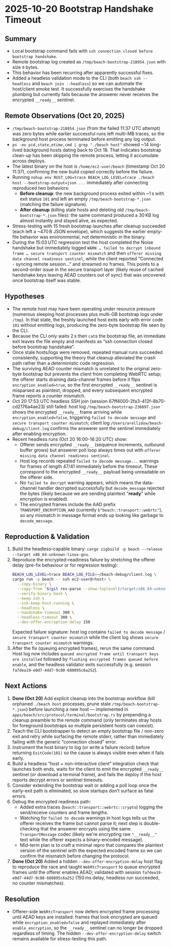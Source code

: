 # 2025-10-20 Bootstrap Handshake Timeout

## Summary
- Local bootstrap command fails with `ssh connection closed before bootstrap handshake`.
- Remote bootstrap log created as `/tmp/beach-bootstrap-218954.json` with size `0` bytes.
- This behavior has been recurring after apparently successful fixes.
- Added a headless validation mode to the CLI (both `beach ssh --headless` and `beach join --headless`) so we can automate the host/client smoke test. It successfully exercises the handshake plumbing but currently fails because the answerer never receives the encrypted `__ready__` sentinel.

## Remote Observations (Oct 20, 2025)
- `/tmp/beach-bootstrap-218954.json` (from the failed 11:37 UTC attempt) was zero bytes while earlier successful runs left multi-MB traces, so the background host process terminated before emitting any log output.
- `ps -eo pid,state,etime,cmd | grep "./beach host"` showed ~14 long-lived background hosts dating back to Oct 18. That indicates bootstrap clean-up has been skipping the remote process, letting it accumulate across deploys.
- The latest binary on the host is `/home/ec2-user/beach` (timestamp Oct 20 11:37), confirming the new build copied correctly before the failure.
- Running `nohup env RUST_LOG=trace BEACH_LOG_LEVEL=trace ./beach host --bootstrap-output=json ...` immediately after connecting reproduced two behaviors:
  * **Before cleanup**: the new background process exited within ~1 s with exit status `101` and left an empty `/tmp/beach-bootstrap-*.json` (matching the failure signature).
  * **After cleanup** (killing stale hosts and deleting old `/tmp/beach-bootstrap-*.json` files): the same command produced a 30 KB log almost instantly and stayed alive, as expected.
- Stress-testing with 15 fresh bootstrap launches after cleanup succeeded (each left a ~470 B JSON envelope), which suggests the earlier empty-file behavior was environmental, not deterministic in the binary.
- During the 15:03 UTC regression test the host completed the Noise handshake but immediately logged `WARN … failed to decrypt inbound frame … secure transport counter mismatch` and then `offerer missing data channel readiness sentinel`, while the client reported “Connected - syncing remote session…” and streamed no frames. This points to a second-order issue in the secure transport layer (likely reuse of cached handshake keys leaving AEAD counters out of sync) that was uncovered once bootstrap itself was stable.

## Hypotheses
- The remote host may have been operating under resource pressure (numerous sleeping host processes plus multi-GB bootstrap logs under `/tmp`). In that state, the freshly launched host exits early with error code `101` without emitting logs, producing the zero-byte bootstrap file seen by the CLI.
- Because the CLI only waits 2 s then `cat`s the bootstrap file, an immediate exit leaves the file empty and manifests as “ssh connection closed before bootstrap handshake”.
- Once stale hosts/logs were removed, repeated manual runs succeeded consistently, supporting the theory that cleanup alleviated the crash path rather than a deterministic code regression.
- The surviving AEAD counter mismatch is unrelated to the original zero-byte bootstrap but prevents the client from completing WebRTC setup; the offerer starts draining data-channel frames before it flips `encryption_enabled=true`, so the first encrypted `__ready__` sentinel is misparsed as plaintext, dropped, and every subsequent encrypted frame reports a counter mismatch.
- Oct 20 17:53 UTC headless SSH join (session 67ff4000-2fa3-412f-8b70-cd2176a4ae23) still failed: host log `/tmp/beach-bootstrap-236897.json` shows the encrypted `__ready__` frame arriving while `encryption_enabled=false`, triggering `failed to decode message` and `secure transport counter mismatch`; client log `/Users/arellidow/beach-debug/client.log` confirms the answerer sent the sentinel immediately after enabling encryption.
- Recent headless runs (Oct 20 16:00-16:20 UTC) show:
  * Offerer sends encrypted `__ready__` (sequence increments, outbound buffer grows) but answerer poll loop always times out with `offerer missing data channel readiness sentinel`.
  * Host log records repeated `failed to decode message...` warnings for frames of length 47/41 immediately before the timeout. These correspond to the encrypted `__ready__` payload being unreadable on the offerer side.
  * No `failed to decrypt` warning appears, which means the data-channel handler decrypted successfully but `decode_message` rejected the bytes (likely because we are sending plaintext "__ready__" while encryption is enabled).
  * The encrypted frames include the AAD prefix `TRANSPORT_ENCRYPTION_AAD` (currently `b"beach::transport::webrtc"`), so any mismatch in message format ends up looking like garbage to `decode_message`.

## Reproduction & Validation
1. Build the headless-capable binary: `cargo zigbuild -p beach --release --target x86_64-unknown-linux-gnu`.
2. Reproduce the encrypted-readiness failure by stretching the offerer delay (pre-fix behaviour or for regression testing):  
   ```bash
   BEACH_LOG_LEVEL=trace BEACH_LOG_FILE=~/beach-debug/client.log \
   cargo run -p beach -- ssh ec2-user@<host> \
     --copy-binary \
     --copy-from "$(git rev-parse --show-toplevel)/target/x86_64-unknown-linux-gnu/release/beach" \
     --verify-binary-hash \
     --keep-ssh \
     --ssh-keep-host-running \
     --headless \
     --handshake-timeout 300 \
     --headless-timeout 300 \
     --dev-offer-encryption-delay 150
   ```
   Expected failure signature: host log contains `failed to decode message` / `secure transport counter mismatch` while the client log shows `secure transport counter mismatch` warnings.
3. After the fix (queuing encrypted frames), rerun the same command. Host log now includes `queued encrypted frame until transport keys are installed` followed by `flushing encrypted frames queued before enable`, and the headless validator exits successfully (e.g. session `fa7dea19-e0d7-44d7-9c80-680895c6a252`).

## Next Actions
1. **Done (Oct 20)** Add explicit cleanup into the bootstrap workflow (kill orphaned `./beach host` processes, prune stale `/tmp/beach-bootstrap-*.json`) before launching a new host — implemented in `apps/beach/src/protocol/terminal/bootstrap.rs` by prepending a cleanup preamble to the remote command (only terminates stray hosts for foreground bootstraps so multiple persistent hosts can coexist).
2. Teach the CLI bootstrapper to detect an empty bootstrap file / non-zero exit and retry while surfacing the remote stderr, rather than immediately failing with the generic “connection closed” error.
3. Instrument the host binary to log (or write a failure record) before returning `ExitCode(101)` so the cause is always visible even when it fails early.
4. Build a headless “host + non-interactive client” integration check that launches both ends, waits for the client to emit the encrypted `__ready__` sentinel (or download a terminal frame), and fails the deploy if the host reports decrypt errors or sentinel timeouts.
5. Consider extending the bootstrap wait or adding a poll loop once the early-exit path is eliminated, so slow startups don’t surface as fatal errors.
6. Debug the encrypted readiness path:
   - Added extra traces (`beach::transport::webrtc::crypto`) logging the send/receive counters and frame lengths.
   - Watching for `failed to decode` warnings in host logs tells us the offerer receives the frame but cannot parse it; next step is double-checking that the answerer encrypts using the same `TransportMessage` codec (likely we're encrypting raw `"__ready__"` text while the offerer expects a binary-encoded message).
   - Mid-term plan is to craft a minimal repro that compares the plaintext version of the sentinel with the expected encoded frame so we can confirm the mismatch before changing the protocol.
7. **Done (Oct 20)** Added a hidden `--dev-offer-encryption-delay` host flag to reproduce the race and taught `WebRtcTransport` to queue encrypted frames until the offerer enables AEAD; validated with session `fa7dea19-e0d7-44d7-9c80-680895c6a252` (150 ms delay, headless run succeeded, no counter mismatches).

## Resolution
- Offerer-side `WebRtcTransport` now defers encrypted frame processing until AEAD keys are installed: frames that look encrypted are queued while `encryption_enabled=false` and replayed immediately after `enable_encryption`, so the `__ready__` sentinel can no longer be dropped regardless of timing. The hidden `--dev-offer-encryption-delay` switch remains available for stress-testing this path.
